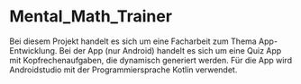 # Mental_Math_Trainer
Bei diesem Projekt handelt es sich um eine Facharbeit zum Thema App-Entwicklung.
Bei der App (nur Android) handelt es sich um eine Quiz App mit Kopfrechenaufgaben,
die dynamisch generiert werden. Für die App wird Androidstudio mit der Programmiersprache
Kotlin verwendet.
